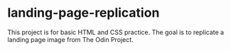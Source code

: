 # landing-page-replication
This project is for basic HTML and CSS practice. The goal is to replicate a landing page image from The Odin Project.
